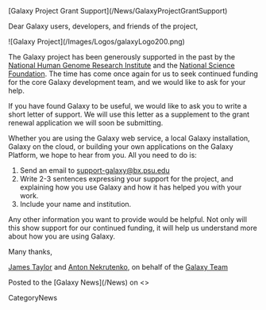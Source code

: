 <div class='newsItemHeader'>[Galaxy Project Grant Support](/News/GalaxyProjectGrantSupport)</div>

Dear Galaxy users, developers, and friends of the project,

<div class='right'>![Galaxy Project](/Images/Logos/galaxyLogo200.png)</div>

The Galaxy project has been generously supported in the past by the [National Human Genome Research Institute](https://www.genome.gov/) and the [National Science Foundation](http://www.nsf.gov/). The time has come once again for us to seek continued funding for the core Galaxy development team, and we would like to ask for your help.

If you have found Galaxy to be useful, we would like to ask you to write a short letter of support. We will use this letter as a supplement to the grant renewal application we will soon be submitting.

Whether you are using the Galaxy web service, a local Galaxy installation, Galaxy on the cloud, or building your own applications on the Galaxy Platform, we hope to hear from you. All you need to do
is:

1. Send an email to [support-galaxy@bx.psu.edu](support-galaxy@bx.psu.edu)
1. Write 2-3 sentences expressing your support for the project, and explaining how you use Galaxy and how it has helped you with your work.
1. Include your name and institution.

Any other information you want to provide would be helpful. Not only will this show support for our continued funding, it will help us understand more about how you are using Galaxy.

Many thanks,

[James Taylor](/JamesTaylor) and [Anton Nekrutenko](/anton), on behalf of the [Galaxy Team](/GalaxyTeam)

<div class='newsItemFooter'>Posted to the [Galaxy News](/News) on <<Date(2015-01-07T23:22:40Z)>></div>

CategoryNews
